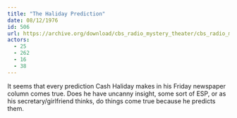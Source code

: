 ```yaml
---
title: "The Haliday Prediction"
date: 08/12/1976
id: 506
url: https://archive.org/download/cbs_radio_mystery_theater/cbs_radio_mystery_theater-0501-0550.zip/cbs_radio_mystery_theater-0501-0550%2Fcbsrmt_0506_the_haliday_prediction.mp3
actors:
  - 25
  - 262
  - 16
  - 38
---
```

It seems that every prediction Cash Haliday makes in his Friday newspaper column comes true. Does he have uncanny insight, some sort of ESP, or as his secretary/girlfriend thinks, do things come true because he predicts them.
